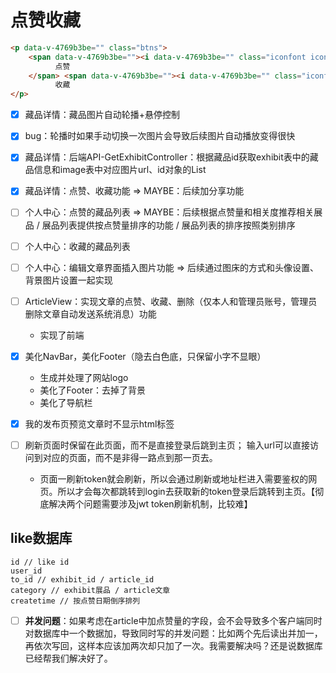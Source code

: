 # 点赞收藏

```html
<p data-v-4769b3be="" class="btns">
    <span data-v-4769b3be=""><i data-v-4769b3be="" class="iconfont iconthumbs-up"></i>
          点赞
    </span> <span data-v-4769b3be=""><i data-v-4769b3be="" class="iconfont iconshoucang2"></i>
          收藏
</p>
```

- [x] 藏品详情：藏品图片自动轮播+悬停控制
- [x] bug：轮播时如果手动切换一次图片会导致后续图片自动播放变得很快

- [x] 藏品详情：后端API-GetExhibitController：根据藏品id获取exhibit表中的藏品信息和image表中对应图片url、id对象的List

- [x] 藏品详情：点赞、收藏功能 => MAYBE：后续加分享功能

- [ ] 个人中心：点赞的藏品列表 => MAYBE：后续根据点赞量和相关度推荐相关展品 / 展品列表提供按点赞量排序的功能 / 展品列表的排序按照类别排序
- [ ] 个人中心：收藏的藏品列表

- [ ] 个人中心：编辑文章界面插入图片功能 => 后续通过图床的方式和头像设置、背景图片设置一起实现

- [ ] ArticleView：实现文章的点赞、收藏、删除（仅本人和管理员账号，管理员删除文章自动发送系统消息）功能
  + 实现了前端

- [x] 美化NavBar，美化Footer（隐去白色底，只保留小字不显眼）
  + 生成并处理了网站logo
  + 美化了Footer：去掉了背景
  + 美化了导航栏

- [x] 我的发布页预览文章时不显示html标签
- [ ] 刷新页面时保留在此页面，而不是直接登录后跳到主页； 输入url可以直接访问到对应的页面，而不是非得一路点到那一页去。
  + 页面一刷新token就会刷新，所以会通过刷新或地址栏进入需要鉴权的网页。所以才会每次都跳转到login去获取新的token登录后跳转到主页。【彻底解决两个问题需要涉及jwt token刷新机制，比较难】

## like数据库

```
id // like id
user_id
to_id // exhibit_id / article_id
category // exhibit展品 / article文章
createtime // 按点赞日期倒序排列
```

- [ ] **并发问题**：如果考虑在article中加点赞量的字段，会不会导致多个客户端同时对数据库中一个数据加，导致同时写的并发问题：比如两个先后读出并加一，再依次写回，这样本应该加两次却只加了一次。我需要解决吗？还是说数据库已经帮我们解决好了。
